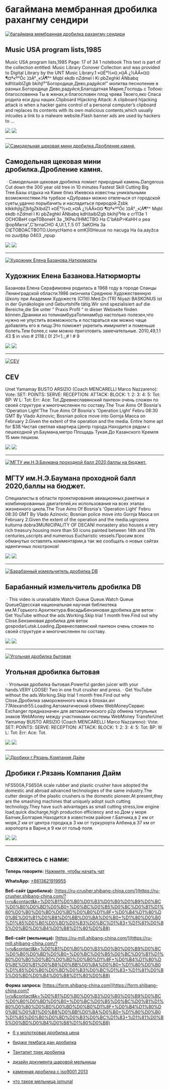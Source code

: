 # багаймана мембранная дробилка рахангму сендири

<a href="https://swt.shibang-china.com/?l=ru&img&k=%D0%B1%D0%B0%D0%B3%D0%B0%D0%B9%D0%BC%D0%B0%D0%BD%D0%B0+%D0%BC%D0%B5%D0%BC%D0%B1%D1%80%D0%B0%D0%BD%D0%BD%D0%B0%D1%8F+%D0%B4%D1%80%D0%BE%D0%B1%D0%B8%D0%BB%D0%BA%D0%B0+%D1%80%D0%B0%D1%85%D0%B0%D0%BD%D0%B3%D0%BC%D1%83+%D1%81%D0%B5%D0%BD%D0%B4%D0%B8%D1%80%D0%B8" target="_blank">![багаймана мембранная дробилка рахангму сендири](http://static.shibang-china.com/all-800x300/934.jpg)</a>

## Music USA program lists,1985
Music USA program lists,1985 Page: 17 of 34 1 notebook This text is part of the collection entitled: Music Library Conover Collection and was provided to Digital Library by the UNT Music Library.1 &#187;&#164;&#201;&#176;&#189;&#187;&#164;&#184;&#187;&#164;&#193; &#191;&#189;&#192;&#195;&#187;&#164;&#164; &#182;&#164;&#170;&#171;&#186;&#176;&#212;c &#166;&#164;&#193;&#176;&#184;&#184;&#171;&#166;&#193;&#182;&#176;^ Mqbl ekdb nZdmel l Ki pbZeghkl &#196;Nbabq kdh\taiblZgb bkihjl&#179;&quot;Богородице,Дево,радуйся!&quot; молитва песнопение в разных.Богородице Дево,ра&#173;дуй&#173;cя,Благодатная Ма&#173;рие,Господь с Тобою: благословенна Ты в же&#173;нах,и благословен плод чрева Твоего,яко Спаса родила еси душ наших.Clipboard Hijacking Attack: A clipboard hijacking attack is when a hacker gains control of a personal computer’s clipboard and replaces its contents with its own malicious contents,which usually inlcudes a link to a malware website.Flash banner ads are used by hackers to …


<a href="https://whatsapp.shibangsoft.com/WhatsApp.php" target="_blank" title="WhatsApp">![](http://static.shibang-china.com/icon/whatsapp.png)</a> <a href="https://swt.shibang-china.com/?l=ru&icon&k=%D0%B1%D0%B0%D0%B3%D0%B0%D0%B9%D0%BC%D0%B0%D0%BD%D0%B0+%D0%BC%D0%B5%D0%BC%D0%B1%D1%80%D0%B0%D0%BD%D0%BD%D0%B0%D1%8F+%D0%B4%D1%80%D0%BE%D0%B1%D0%B8%D0%BB%D0%BA%D0%B0+%D1%80%D0%B0%D1%85%D0%B0%D0%BD%D0%B3%D0%BC%D1%83+%D1%81%D0%B5%D0%BD%D0%B4%D0%B8%D1%80%D0%B8" target="_blank">![](http://static.shibang-china.com/icon/chat-ru.png)</a>

---

<a href="https://swt.shibang-china.com/?l=ru&img&k=%D0%B1%D0%B0%D0%B3%D0%B0%D0%B9%D0%BC%D0%B0%D0%BD%D0%B0+%D0%BC%D0%B5%D0%BC%D0%B1%D1%80%D0%B0%D0%BD%D0%BD%D0%B0%D1%8F+%D0%B4%D1%80%D0%BE%D0%B1%D0%B8%D0%BB%D0%BA%D0%B0+%D1%80%D0%B0%D1%85%D0%B0%D0%BD%D0%B3%D0%BC%D1%83+%D1%81%D0%B5%D0%BD%D0%B4%D0%B8%D1%80%D0%B8" target="_blank">![Самодельная щековая мини дробилка.Дробление камня.](http://static.shibang-china.com/all-800x300/1307.jpg)</a>

## Самодельная щековая мини дробилка.Дробление камня.
&nbsp;&#0183;&#32;Самодельная щековая дробилка ломает природный камень.Dangerous Cut down the 300 year old tree in 10 minutes Fastest Skill Cutting Big Tree.Базы отдыха на Каме близ Ижевска известны уникальными возможностями.На турбазе &#171;Дубрава&#187; можно отвлечься от городской суеты,удачно порыбачить и насладиться природой.Zsbk ktkkihjlgZ]bfgZklbdZ1 &#187;&#164;&#201;&#176;&#189;&#187;&#164;&#184;&#187;&#164;&#193; &#191;&#189;&#192;&#195;&#187;&#164;&#164; &#182;&#164;&#170;&#171;&#186;&#176;&#212;c &#166;&#164;&#193;&#176;&#184;&#184;&#171;&#166;&#193;&#182;&#176;^ Mqbl ekdb nZdmel l Ki pbZeghkl &#196;Nbabq kdh\taiblZgb bkihjl&#179;He e cr113e 1 OCHOBeH cqeT0BoneH 3a „1KPeJ1HMCTBO Ha C'bAbP&gt;KaHH o pea (&#254;opMarra&quot;,C'brnaCHO 4,UI.1,T.5 0T 3aKOHa 3a CI&#163;TOBOACTBOTO.UonycHamo e omK]&#204;0Heuue no nacuga Ha &#245;a.aayžca no zuut&#254;bp 0403 „npup


<a href="https://whatsapp.shibangsoft.com/WhatsApp.php" target="_blank" title="WhatsApp">![](http://static.shibang-china.com/icon/whatsapp.png)</a> <a href="https://swt.shibang-china.com/?l=ru&icon&k=%D0%B1%D0%B0%D0%B3%D0%B0%D0%B9%D0%BC%D0%B0%D0%BD%D0%B0+%D0%BC%D0%B5%D0%BC%D0%B1%D1%80%D0%B0%D0%BD%D0%BD%D0%B0%D1%8F+%D0%B4%D1%80%D0%BE%D0%B1%D0%B8%D0%BB%D0%BA%D0%B0+%D1%80%D0%B0%D1%85%D0%B0%D0%BD%D0%B3%D0%BC%D1%83+%D1%81%D0%B5%D0%BD%D0%B4%D0%B8%D1%80%D0%B8" target="_blank">![](http://static.shibang-china.com/icon/chat-ru.png)</a>

---

<a href="https://swt.shibang-china.com/?l=ru&img&k=%D0%B1%D0%B0%D0%B3%D0%B0%D0%B9%D0%BC%D0%B0%D0%BD%D0%B0+%D0%BC%D0%B5%D0%BC%D0%B1%D1%80%D0%B0%D0%BD%D0%BD%D0%B0%D1%8F+%D0%B4%D1%80%D0%BE%D0%B1%D0%B8%D0%BB%D0%BA%D0%B0+%D1%80%D0%B0%D1%85%D0%B0%D0%BD%D0%B3%D0%BC%D1%83+%D1%81%D0%B5%D0%BD%D0%B4%D0%B8%D1%80%D0%B8" target="_blank">![Художник Елена Базанова.Натюрморты](http://static.shibang-china.com/all-800x300/896.jpg)</a>

## Художник Елена Базанова.Натюрморты
Базанова Елена Серафимовна родилась в 1968 году в городе Сланцы Ленинградской области.1986 окончила Среднюю Художественную Школу при Академии Художеств (СПб).Med.Dr.(TR) Niyazi BASKONUS ist in der Gyn&#228;kologie und Geburtshilfe t&#228;tig.Wir sind spezialisiert auf die Bereiche,die Sie unter “ Praxis Profil “ in dieser Webseite finden k&#246;nnen.Драники из топинамбураТопинамбур настолько полезен,что нужно не упустить вожможность и постараться как можно чаще добавлять его в пищу.Это поможет укрепить иммунитет и поменьше болеть.Тем более,с ним можно приготовить замечательные. 2010,49,1.1 43 $ in vivo # 2118.( 0! 21&lt;1.;,# ! # 9


<a href="https://whatsapp.shibangsoft.com/WhatsApp.php" target="_blank" title="WhatsApp">![](http://static.shibang-china.com/icon/whatsapp.png)</a> <a href="https://swt.shibang-china.com/?l=ru&icon&k=%D0%B1%D0%B0%D0%B3%D0%B0%D0%B9%D0%BC%D0%B0%D0%BD%D0%B0+%D0%BC%D0%B5%D0%BC%D0%B1%D1%80%D0%B0%D0%BD%D0%BD%D0%B0%D1%8F+%D0%B4%D1%80%D0%BE%D0%B1%D0%B8%D0%BB%D0%BA%D0%B0+%D1%80%D0%B0%D1%85%D0%B0%D0%BD%D0%B3%D0%BC%D1%83+%D1%81%D0%B5%D0%BD%D0%B4%D0%B8%D1%80%D0%B8" target="_blank">![](http://static.shibang-china.com/icon/chat-ru.png)</a>

---

<a href="https://swt.shibang-china.com/?l=ru&img&k=%D0%B1%D0%B0%D0%B3%D0%B0%D0%B9%D0%BC%D0%B0%D0%BD%D0%B0+%D0%BC%D0%B5%D0%BC%D0%B1%D1%80%D0%B0%D0%BD%D0%BD%D0%B0%D1%8F+%D0%B4%D1%80%D0%BE%D0%B1%D0%B8%D0%BB%D0%BA%D0%B0+%D1%80%D0%B0%D1%85%D0%B0%D0%BD%D0%B3%D0%BC%D1%83+%D1%81%D0%B5%D0%BD%D0%B4%D0%B8%D1%80%D0%B8" target="_blank">![CEV](http://static.shibang-china.com/all-800x300/894.jpg)</a>

## CEV
Unet Yamamay BUSTO ARSIZIO (Coach MENCARELLI Marco Nazzareno): Vote: SET: POINTS: SERVE: RECEPTION: ATTACK: BLOCK: 1: 2: 3: 4: 5: Tot: BP: W L: Tot: Err: Ace: Tot.Древнеславянский пантеон очень сложен по своей структуре и многочисленен по составу.The True Aims Of Bosnia's 'Operation Light'The True Aims Of Bosnia's 'Operation Light' Febru 08:30 GMT By Vlado Azinovic; Bosnian police move into Gornja Maoca on February 2.Given the extent of the operation and the media. Entire home apt for $38.Чистая светлая квартира.Центр города.Находится рядом с пешеходной ул.Баумана,метро Площадь Тукая.До Казанского Кремля 15 мин пешком.


<a href="https://whatsapp.shibangsoft.com/WhatsApp.php" target="_blank" title="WhatsApp">![](http://static.shibang-china.com/icon/whatsapp.png)</a> <a href="https://swt.shibang-china.com/?l=ru&icon&k=%D0%B1%D0%B0%D0%B3%D0%B0%D0%B9%D0%BC%D0%B0%D0%BD%D0%B0+%D0%BC%D0%B5%D0%BC%D0%B1%D1%80%D0%B0%D0%BD%D0%BD%D0%B0%D1%8F+%D0%B4%D1%80%D0%BE%D0%B1%D0%B8%D0%BB%D0%BA%D0%B0+%D1%80%D0%B0%D1%85%D0%B0%D0%BD%D0%B3%D0%BC%D1%83+%D1%81%D0%B5%D0%BD%D0%B4%D0%B8%D1%80%D0%B8" target="_blank">![](http://static.shibang-china.com/icon/chat-ru.png)</a>

---

<a href="https://swt.shibang-china.com/?l=ru&img&k=%D0%B1%D0%B0%D0%B3%D0%B0%D0%B9%D0%BC%D0%B0%D0%BD%D0%B0+%D0%BC%D0%B5%D0%BC%D0%B1%D1%80%D0%B0%D0%BD%D0%BD%D0%B0%D1%8F+%D0%B4%D1%80%D0%BE%D0%B1%D0%B8%D0%BB%D0%BA%D0%B0+%D1%80%D0%B0%D1%85%D0%B0%D0%BD%D0%B3%D0%BC%D1%83+%D1%81%D0%B5%D0%BD%D0%B4%D0%B8%D1%80%D0%B8" target="_blank">![МГТУ им.Н.Э.Баумана проходной балл 2020,баллы на бюджет.](http://static.shibang-china.com/all-800x300/405.jpg)</a>

## МГТУ им.Н.Э.Баумана проходной балл 2020,баллы на бюджет.
Специалисты в области проектирования авиационных,ракетных и комбинированных двигателей,их использования на всех этапах жизненного цикла.The True Aims Of Bosnia's 'Operation Light' Febru 08:30 GMT By Vlado Azinovic; Bosnian police move into Gornja Maoca on February 2.Given the extent of the operation and the media.ugrozena kulturna dobra3MUNICIPALITY OF DECANI monastery also houses a very rich treasury.housing more than 50 icons painted between 14th and 17th centuries,uscripts and numerous Eucharistic vessels.Просим всех обманутых оставлять комментарии,а так же сообщать о новых сайтах идентичных лохотронов!


<a href="https://whatsapp.shibangsoft.com/WhatsApp.php" target="_blank" title="WhatsApp">![](http://static.shibang-china.com/icon/whatsapp.png)</a> <a href="https://swt.shibang-china.com/?l=ru&icon&k=%D0%B1%D0%B0%D0%B3%D0%B0%D0%B9%D0%BC%D0%B0%D0%BD%D0%B0+%D0%BC%D0%B5%D0%BC%D0%B1%D1%80%D0%B0%D0%BD%D0%BD%D0%B0%D1%8F+%D0%B4%D1%80%D0%BE%D0%B1%D0%B8%D0%BB%D0%BA%D0%B0+%D1%80%D0%B0%D1%85%D0%B0%D0%BD%D0%B3%D0%BC%D1%83+%D1%81%D0%B5%D0%BD%D0%B4%D0%B8%D1%80%D0%B8" target="_blank">![](http://static.shibang-china.com/icon/chat-ru.png)</a>

---

<a href="https://swt.shibang-china.com/?l=ru&img&k=%D0%B1%D0%B0%D0%B3%D0%B0%D0%B9%D0%BC%D0%B0%D0%BD%D0%B0+%D0%BC%D0%B5%D0%BC%D0%B1%D1%80%D0%B0%D0%BD%D0%BD%D0%B0%D1%8F+%D0%B4%D1%80%D0%BE%D0%B1%D0%B8%D0%BB%D0%BA%D0%B0+%D1%80%D0%B0%D1%85%D0%B0%D0%BD%D0%B3%D0%BC%D1%83+%D1%81%D0%B5%D0%BD%D0%B4%D0%B8%D1%80%D0%B8" target="_blank">![Барабанный измельчитель дробилка DB](http://static.shibang-china.com/all-800x300/861.jpg)</a>

## Барабанный измельчитель дробилка DB
&nbsp;&#0183;&#32;This video is unavailable.Watch Queue Queue.Watch Queue QueueОдесская национальная научная библиотека им.М.Горького.Архитектура.ФасадыБензиновая дробилка для веток&nbsp;&#0183;&#32;Get YouTube without the ads.Working.Skip trial 1 month free.Find out why Close.Бензиновая дробилка для веток gospodarLutsk.Loading.Древнеславянский пантеон очень сложен по своей структуре и многочисленен по составу.


<a href="https://whatsapp.shibangsoft.com/WhatsApp.php" target="_blank" title="WhatsApp">![](http://static.shibang-china.com/icon/whatsapp.png)</a> <a href="https://swt.shibang-china.com/?l=ru&icon&k=%D0%B1%D0%B0%D0%B3%D0%B0%D0%B9%D0%BC%D0%B0%D0%BD%D0%B0+%D0%BC%D0%B5%D0%BC%D0%B1%D1%80%D0%B0%D0%BD%D0%BD%D0%B0%D1%8F+%D0%B4%D1%80%D0%BE%D0%B1%D0%B8%D0%BB%D0%BA%D0%B0+%D1%80%D0%B0%D1%85%D0%B0%D0%BD%D0%B3%D0%BC%D1%83+%D1%81%D0%B5%D0%BD%D0%B4%D0%B8%D1%80%D0%B8" target="_blank">![](http://static.shibang-china.com/icon/chat-ru.png)</a>

---

<a href="https://swt.shibang-china.com/?l=ru&img&k=%D0%B1%D0%B0%D0%B3%D0%B0%D0%B9%D0%BC%D0%B0%D0%BD%D0%B0+%D0%BC%D0%B5%D0%BC%D0%B1%D1%80%D0%B0%D0%BD%D0%BD%D0%B0%D1%8F+%D0%B4%D1%80%D0%BE%D0%B1%D0%B8%D0%BB%D0%BA%D0%B0+%D1%80%D0%B0%D1%85%D0%B0%D0%BD%D0%B3%D0%BC%D1%83+%D1%81%D0%B5%D0%BD%D0%B4%D0%B8%D1%80%D0%B8" target="_blank">![Угольная дробилка бытовая](http://static.shibang-china.com/all-800x300/965.jpg)</a>

## Угольная дробилка бытовая
&nbsp;&#0183;&#32;Угольная дробилка бытовая.Powerful garden juicer with your hands.VERY LOOSE! Two in one fruit crusher and press.&nbsp;&#0183;&#32;Get YouTube without the ads.Working.Skip trial 1 month free.Find out why Close.Дробилка замороженного мяса в блоках.avi 77Alexandr55.Loading.Автоматический обмен WebMoneyСервис Exchanger предназначен для автоматического p2p обмена титульных знаков WebMoney между участниками системы WebMoney TransferUnet Yamamay BUSTO ARSIZIO (Coach MENCARELLI Marco Nazzareno): Vote: SET: POINTS: SERVE: RECEPTION: ATTACK: BLOCK: 1: 2: 3: 4: 5: Tot: BP: W L: Tot: Err: Ace: Tot.


<a href="https://whatsapp.shibangsoft.com/WhatsApp.php" target="_blank" title="WhatsApp">![](http://static.shibang-china.com/icon/whatsapp.png)</a> <a href="https://swt.shibang-china.com/?l=ru&icon&k=%D0%B1%D0%B0%D0%B3%D0%B0%D0%B9%D0%BC%D0%B0%D0%BD%D0%B0+%D0%BC%D0%B5%D0%BC%D0%B1%D1%80%D0%B0%D0%BD%D0%BD%D0%B0%D1%8F+%D0%B4%D1%80%D0%BE%D0%B1%D0%B8%D0%BB%D0%BA%D0%B0+%D1%80%D0%B0%D1%85%D0%B0%D0%BD%D0%B3%D0%BC%D1%83+%D1%81%D0%B5%D0%BD%D0%B4%D0%B8%D1%80%D0%B8" target="_blank">![](http://static.shibang-china.com/icon/chat-ru.png)</a>

---

<a href="https://swt.shibang-china.com/?l=ru&img&k=%D0%B1%D0%B0%D0%B3%D0%B0%D0%B9%D0%BC%D0%B0%D0%BD%D0%B0+%D0%BC%D0%B5%D0%BC%D0%B1%D1%80%D0%B0%D0%BD%D0%BD%D0%B0%D1%8F+%D0%B4%D1%80%D0%BE%D0%B1%D0%B8%D0%BB%D0%BA%D0%B0+%D1%80%D0%B0%D1%85%D0%B0%D0%BD%D0%B3%D0%BC%D1%83+%D1%81%D0%B5%D0%BD%D0%B4%D0%B8%D1%80%D0%B8" target="_blank">![Дробики г.Рязань Компания Дайм](http://static.shibang-china.com/all-800x300/977.jpg)</a>

## Дробики г.Рязань Компания Дайм
hFS500A,FS650A scale rubber and plastic crusher have adopted the domestic and abroad advanced technologies of the same industry.The cutter design of the plastic crushers is the domestic pioneer.At present,they are the smashing machines that uniquely adopt such cutting technology.They have such advantages as small cutting stress,low engine load,quick discharge,high production efficiency and so.Дом у моря Балчик,Болгария.Находится в известном районе г.Балчика,в 2 км от моря,2 км от центра городка,в 3 км от туркурорта Албена,в 37 км от аэропорта в Варне,в 9 км от гольф поля.

<a href="https://whatsapp.shibangsoft.com/WhatsApp.php" target="_blank" title="WhatsApp">![](http://static.shibang-china.com/icon/whatsapp.png)</a> <a href="https://swt.shibang-china.com/?l=ru&icon&k=%D0%B1%D0%B0%D0%B3%D0%B0%D0%B9%D0%BC%D0%B0%D0%BD%D0%B0+%D0%BC%D0%B5%D0%BC%D0%B1%D1%80%D0%B0%D0%BD%D0%BD%D0%B0%D1%8F+%D0%B4%D1%80%D0%BE%D0%B1%D0%B8%D0%BB%D0%BA%D0%B0+%D1%80%D0%B0%D1%85%D0%B0%D0%BD%D0%B3%D0%BC%D1%83+%D1%81%D0%B5%D0%BD%D0%B4%D0%B8%D1%80%D0%B8" target="_blank">![](http://static.shibang-china.com/icon/chat-ru.png)</a>

---
## Свяжитесь с нами:

**Теперь говорите:** [Нажмите, чтобы начать чат](https://swt.shibang-china.com?l=ru&contact&k=%D0%B1%D0%B0%D0%B3%D0%B0%D0%B9%D0%BC%D0%B0%D0%BD%D0%B0+%D0%BC%D0%B5%D0%BC%D0%B1%D1%80%D0%B0%D0%BD%D0%BD%D0%B0%D1%8F+%D0%B4%D1%80%D0%BE%D0%B1%D0%B8%D0%BB%D0%BA%D0%B0+%D1%80%D0%B0%D1%85%D0%B0%D0%BD%D0%B3%D0%BC%D1%83+%D1%81%D0%B5%D0%BD%D0%B4%D0%B8%D1%80%D0%B8)

**WhatsApp:**  [+8613621919955](https://whatsapp.shibangsoft.com/WhatsApp.php)

**Веб-сайт (дробилка):** [https://ru-crusher.shibang-china.com/](https://ru-crusher.shibang-china.com/?l=ru&contact&k=%D0%B1%D0%B0%D0%B3%D0%B0%D0%B9%D0%BC%D0%B0%D0%BD%D0%B0+%D0%BC%D0%B5%D0%BC%D0%B1%D1%80%D0%B0%D0%BD%D0%BD%D0%B0%D1%8F+%D0%B4%D1%80%D0%BE%D0%B1%D0%B8%D0%BB%D0%BA%D0%B0+%D1%80%D0%B0%D1%85%D0%B0%D0%BD%D0%B3%D0%BC%D1%83+%D1%81%D0%B5%D0%BD%D0%B4%D0%B8%D1%80%D0%B8)

**Веб-сайт (мельница):** [https://ru-mill.shibang-china.com/](https://ru-mill.shibang-china.com/?l=ru&contact&k=%D0%B1%D0%B0%D0%B3%D0%B0%D0%B9%D0%BC%D0%B0%D0%BD%D0%B0+%D0%BC%D0%B5%D0%BC%D0%B1%D1%80%D0%B0%D0%BD%D0%BD%D0%B0%D1%8F+%D0%B4%D1%80%D0%BE%D0%B1%D0%B8%D0%BB%D0%BA%D0%B0+%D1%80%D0%B0%D1%85%D0%B0%D0%BD%D0%B3%D0%BC%D1%83+%D1%81%D0%B5%D0%BD%D0%B4%D0%B8%D1%80%D0%B8)

**Форма запроса:** [https://form.shibang-china.com](https://form.shibang-china.com?l=ru&contact&k=%D0%B1%D0%B0%D0%B3%D0%B0%D0%B9%D0%BC%D0%B0%D0%BD%D0%B0+%D0%BC%D0%B5%D0%BC%D0%B1%D1%80%D0%B0%D0%BD%D0%BD%D0%B0%D1%8F+%D0%B4%D1%80%D0%BE%D0%B1%D0%B8%D0%BB%D0%BA%D0%B0+%D1%80%D0%B0%D1%85%D0%B0%D0%BD%D0%B3%D0%BC%D1%83+%D1%81%D0%B5%D0%BD%D0%B4%D0%B8%D1%80%D0%B8)

* [б  у молотковая дробилка цена](../122/%D0%B1%20%20%D1%83%20%D0%BC%D0%BE%D0%BB%D0%BE%D1%82%D0%BA%D0%BE%D0%B2%D0%B0%D1%8F%20%D0%B4%D1%80%D0%BE%D0%B1%D0%B8%D0%BB%D0%BA%D0%B0%20%D1%86%D0%B5%D0%BD%D0%B0.md)

* [биджи тембага дан дробилка](../124/%D0%B1%D0%B8%D0%B4%D0%B6%D0%B8%20%D1%82%D0%B5%D0%BC%D0%B1%D0%B0%D0%B3%D0%B0%20%D0%B4%D0%B0%D0%BD%20%D0%B4%D1%80%D0%BE%D0%B1%D0%B8%D0%BB%D0%BA%D0%B0.md)

* [Танталит трек дробилка](../123/%D0%A2%D0%B0%D0%BD%D1%82%D0%B0%D0%BB%D0%B8%D1%82%20%D1%82%D1%80%D0%B5%D0%BA%20%D0%B4%D1%80%D0%BE%D0%B1%D0%B8%D0%BB%D0%BA%D0%B0.md)

* [дизайн документа шаровой мельницы](../122/%D0%B4%D0%B8%D0%B7%D0%B0%D0%B9%D0%BD%20%D0%B4%D0%BE%D0%BA%D1%83%D0%BC%D0%B5%D0%BD%D1%82%D0%B0%20%D1%88%D0%B0%D1%80%D0%BE%D0%B2%D0%BE%D0%B9%20%D0%BC%D0%B5%D0%BB%D1%8C%D0%BD%D0%B8%D1%86%D1%8B.md)

* [каменная дробилка с iso9001 2013](../124/%D0%BA%D0%B0%D0%BC%D0%B5%D0%BD%D0%BD%D0%B0%D1%8F%20%D0%B4%D1%80%D0%BE%D0%B1%D0%B8%D0%BB%D0%BA%D0%B0%20%D1%81%20iso9001%202013.md)

* [что такое мельница ismunal](../125/%D1%87%D1%82%D0%BE%20%D1%82%D0%B0%D0%BA%D0%BE%D0%B5%20%D0%BC%D0%B5%D0%BB%D1%8C%D0%BD%D0%B8%D1%86%D0%B0%20ismunal.md)